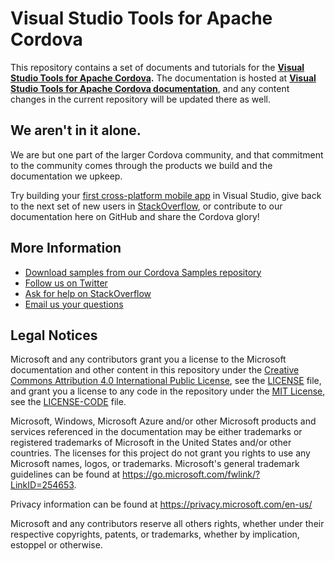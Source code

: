# Visual Studio Tools for Apache Cordova

This repository contains a set of documents and tutorials for the **[Visual Studio Tools for Apache Cordova](https://aka.ms/cordova).** The documentation is hosted at **[Visual Studio Tools for Apache Cordova documentation](https://learn.microsoft.com/visualstudio/cross-platform/tools-for-cordova/?view=toolsforcordova-2017)**, and any content changes in the current repository will be updated there as well.

## We aren't in it alone. 

We are but one part of the larger Cordova community, and that commitment to the community comes through the products we build and the documentation we upkeep. 

Try building your [first cross-platform mobile app](https://learn.microsoft.com/visualstudio/cross-platform/tools-for-cordova/first-steps/build-your-first-app?view=toolsforcordova-2017/) in Visual Studio, give back to the next set of new users in [StackOverflow](http://stackoverflow.com/questions/tagged/visual-studio-cordova), or contribute to our documentation here on GitHub and share the Cordova glory! 

## More Information
* [Download samples from our Cordova Samples repository](https://github.com/Microsoft/cordova-samples)
* [Follow us on Twitter](https://twitter.com/VSCordovaTools)
* [Ask for help on StackOverflow](http://stackoverflow.com/questions/tagged/visual-studio-cordova)
* [Email us your questions](mailto:/vscordovatools@microsoft.com)

## Legal Notices
Microsoft and any contributors grant you a license to the Microsoft documentation and other content
in this repository under the [Creative Commons Attribution 4.0 International Public License](https://creativecommons.org/licenses/by/4.0/legalcode),
see the [LICENSE](LICENSE) file, and grant you a license to any code in the repository under the [MIT License](https://opensource.org/licenses/MIT), see the
[LICENSE-CODE](LICENSE-CODE) file.

Microsoft, Windows, Microsoft Azure and/or other Microsoft products and services referenced in the documentation
may be either trademarks or registered trademarks of Microsoft in the United States and/or other countries.
The licenses for this project do not grant you rights to use any Microsoft names, logos, or trademarks.
Microsoft's general trademark guidelines can be found at https://go.microsoft.com/fwlink/?LinkID=254653.

Privacy information can be found at https://privacy.microsoft.com/en-us/

Microsoft and any contributors reserve all others rights, whether under their respective copyrights, patents,
or trademarks, whether by implication, estoppel or otherwise.
